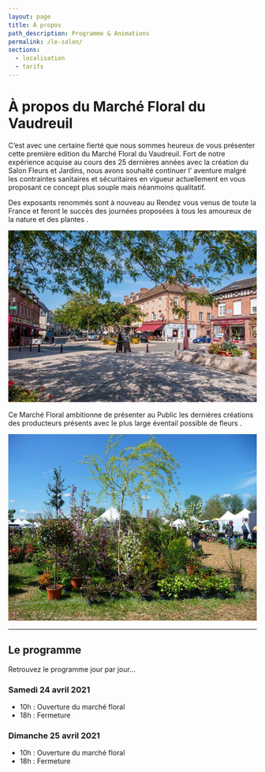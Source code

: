 ```yaml
---
layout: page
title: À propos
path_description: Programme & Animations
permalink: /le-salon/
sections:
  - localisation
  - tarifs
---
```


# À propos du Marché Floral du Vaudreuil

C’est avec une certaine fierté que nous sommes heureux de vous présenter cette première edition du Marché Floral du Vaudreuil.
Fort de notre expérience acquise au cours des 25 dernières années avec la création du Salon Fleurs et Jardins, nous avons souhaité continuer l’ aventure malgré les contraintes sanitaires et sécuritaires en vigueur actuellement en vous proposant ce concept plus souple mais néanmoins qualitatif.

Des exposants renommés sont à nouveau au Rendez vous venus de toute la France et feront le succès des journées proposées à tous les amoureux de la nature et des plantes .

![Vue du centre ville du Vaudreuil](/assets/medias/photo-centre-ville.jpg)

Ce Marché Floral ambitionne de présenter au Public les dernières créations des producteurs présents avec le plus large éventail possible de fleurs .

![Vue du salon et de ses allées](/assets/medias/vue-du-salon-3.jpg)

---

## Le programme

Retrouvez le programme jour par jour...

### Samedi 24 avril 2021

- 10h : Ouverture du marché floral
- 18h : Fermeture

### Dimanche 25 avril 2021

- 10h : Ouverture du marché floral
- 18h : Fermeture

